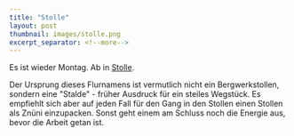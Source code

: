 ```yaml
---
title: "Stolle"
layout: post
thumbnail: images/stolle.png
excerpt_separator: <!--more-->
---
```


Es ist wieder Montag. Ab in [Stolle](https://s.geo.admin.ch/z9j52903wmwg).

Der Ursprung dieses Flurnamens ist vermutlich nicht ein Bergwerkstollen, sondern eine "Stalde" - früher Ausdruck für ein steiles Wegstück. Es empfiehlt sich aber auf jeden Fall für den Gang in den Stollen einen Stollen als Znüni einzupacken. Sonst geht einem am Schluss noch die Energie aus, bevor die Arbeit getan ist.

<!--more-->
